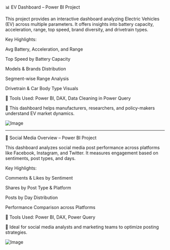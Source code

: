 📊 EV Dashboard – Power BI Project

This project provides an interactive dashboard analyzing Electric Vehicles (EV) across multiple parameters. It offers insights into battery capacity, acceleration, range, top speed, brand diversity, and drivetrain types.

Key Highlights:

Avg Battery, Acceleration, and Range

Top Speed by Battery Capacity

Models & Brands Distribution

Segment-wise Range Analysis

Drivetrain & Car Body Type Visuals


🔧 Tools Used: Power BI, DAX, Data Cleaning in Power Query

📌 This dashboard helps manufacturers, researchers, and policy-makers understand EV market dynamics.

![Image](https://github.com/user-attachments/assets/97b5cc1d-8f8a-41de-968a-26fa97a3e885)

---

📱 Social Media Overview – Power BI Project

This dashboard analyzes social media post performance across platforms like Facebook, Instagram, and Twitter. It measures engagement based on sentiments, post types, and days.

Key Highlights:

Comments & Likes by Sentiment

Shares by Post Type & Platform

Posts by Day Distribution

Performance Comparison across Platforms


🔧 Tools Used: Power BI, DAX, Power Query

📌 Ideal for social media analysts and marketing teams to optimize posting strategies.

![Image](https://github.com/user-attachments/assets/a038e6f9-72ab-4307-be73-73cde12cf3ef)

